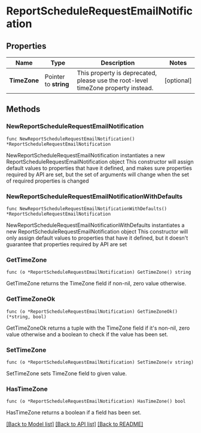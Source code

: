# ReportScheduleRequestEmailNotification

## Properties

Name | Type | Description | Notes
------------ | ------------- | ------------- | -------------
**TimeZone** | Pointer to **string** | This property is deprecated, please use the root-level timeZone property instead. | [optional] 

## Methods

### NewReportScheduleRequestEmailNotification

`func NewReportScheduleRequestEmailNotification() *ReportScheduleRequestEmailNotification`

NewReportScheduleRequestEmailNotification instantiates a new ReportScheduleRequestEmailNotification object
This constructor will assign default values to properties that have it defined,
and makes sure properties required by API are set, but the set of arguments
will change when the set of required properties is changed

### NewReportScheduleRequestEmailNotificationWithDefaults

`func NewReportScheduleRequestEmailNotificationWithDefaults() *ReportScheduleRequestEmailNotification`

NewReportScheduleRequestEmailNotificationWithDefaults instantiates a new ReportScheduleRequestEmailNotification object
This constructor will only assign default values to properties that have it defined,
but it doesn't guarantee that properties required by API are set

### GetTimeZone

`func (o *ReportScheduleRequestEmailNotification) GetTimeZone() string`

GetTimeZone returns the TimeZone field if non-nil, zero value otherwise.

### GetTimeZoneOk

`func (o *ReportScheduleRequestEmailNotification) GetTimeZoneOk() (*string, bool)`

GetTimeZoneOk returns a tuple with the TimeZone field if it's non-nil, zero value otherwise
and a boolean to check if the value has been set.

### SetTimeZone

`func (o *ReportScheduleRequestEmailNotification) SetTimeZone(v string)`

SetTimeZone sets TimeZone field to given value.

### HasTimeZone

`func (o *ReportScheduleRequestEmailNotification) HasTimeZone() bool`

HasTimeZone returns a boolean if a field has been set.


[[Back to Model list]](../README.md#documentation-for-models) [[Back to API list]](../README.md#documentation-for-api-endpoints) [[Back to README]](../README.md)


